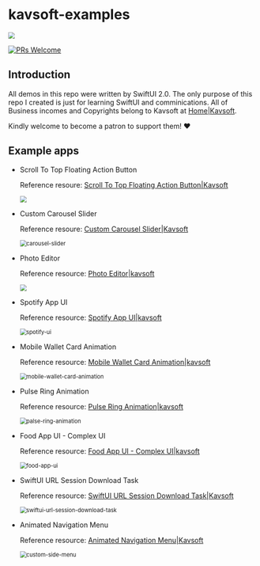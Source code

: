 # kavsoft-examples

<img src="Screenshots/swiftui-badge.jpg" style="zoom:80%;" />

[![PRs Welcome](https://img.shields.io/badge/PRs-welcome-brightgreen.svg?style=flat-square)](http://makeapullrequest.com)


## Introduction

All demos in this repo were written by SwiftUI 2.0. The only purpose of this repo I created is just for learning SwiftUI and comminications. All of Business incomes and Copyrights belong to Kavsoft at [Home|Kavsoft](https://kavsoft.dev).

Kindly welcome to become a patron to support them! ❤️

## Example apps

- Scroll To Top Floating Action Button

  Reference resoure: [Scroll To Top Floating Action Button|Kavsoft](https://kavsoft.dev/SwiftUI_2.0/Scroll_To_Top)

  <img src="Screenshots/scroll-to-top.gif" style="zoom:80%;" />

- Custom Carousel Slider

  Reference resoure: [Custom Carousel Slider|Kavsoft](https://kavsoft.dev/SwiftUI_2.0/Custom_Carousel_Slider)

  <img src="Screenshots/custom-carousel-slider.gif" alt="carousel-slider" style="zoom:80%;" />

  

- Photo Editor

  Reference resource: [Photo Editor|kavsoft](https://kavsoft.dev/SwiftUI_2.0/Photo_Editor)

  <img src="Screenshots/photo-editor.gif" style="zoom:80%;" />

- Spotify App UI

  Reference resource: [Spotify App UI|kavsoft](https://kavsoft.dev/SwiftUI_2.0/Spotify_App_UI)

  <img src="Screenshots/spotify-ui.gif" alt="spotify-ui" style="zoom:80%;" />
  
- Mobile Wallet Card Animation

  Reference resource: [Mobile Wallet Card Animation|kavsoft](https://kavsoft.dev/SwiftUI_2.0/Wallet_Card_Animation)

  <img src="Screenshots/mobile-wallet-card-animation.gif" alt="mobile-wallet-card-animation" style="zoom:80%;" />

- Pulse Ring Animation

  Reference resource: [Pulse Ring Animation|kavsoft](https://kavsoft.dev/SwiftUI_2.0/Pulse_Ring_Animation)

  <img src="Screenshots/palse-ring-animation.gif" alt="palse-ring-animation" style="zoom:80%;" />

- Food App UI - Complex UI

  Reference resource: [Food App UI - Complex UI|kavsoft](https://kavsoft.dev/SwiftUI_2.0/Food_App_UI)

  <img src="Screenshots/food-app-ui.gif" alt="food-app-ui" style="zoom:80%;" />

- SwiftUI URL Session Download Task

  Reference resource: [SwiftUI URL Session Download Task|Kavsoft](https://kavsoft.dev/SwiftUI_2.0/Download_Task)

  <img src="Screenshots/swiftui-url-session-download-task.gif" alt="swiftui-url-session-download-task" style="zoom:80%;" />

- Animated Navigation Menu

  Reference resource: [Animated Navigation Menu|Kavsoft](https://kavsoft.dev/SwiftUI_2.0/Animated_Navigation_Menu)

  <img src="Screenshots/custom-side-menu.gif" alt="custom-side-menu" style="zoom:80%;" />
